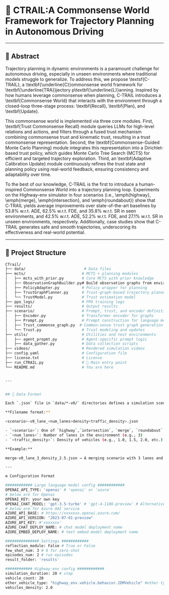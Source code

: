 # 🚗 CTRAIL:A  Commonsense World Framework for Trajectory Planning in Autonomous Driving


---

## 📌 Abstract

Trajectory planning in dynamic environments is a paramount challenge for autonomous driving, especially in unseen environments where traditional models struggle to generalize. To address this, we propose \textsf{C-TRAIL}, a \textbf{\underline{C}}ommonsense world framework for \textbf{\underline{TRA}}jectory p\textbf{\underline{L}}anning. Inspired by how humans leverage commonsense when planning, C-TRAIL introduces a \textbf{Commonsense World} that interacts with the environment through a closed-loop three-stage process: \textbf{Recall}, \textbf{Plan}, and \textbf{Update}.



This commonsense world is implemented via three core modules. First, \textbf{Trust Commonsense Recall} module queries LLMs for high-level relations and actions, and filters through a fused trust mechanism combining commonsense trust and kinematic trust, resulting in a trust commonsense representation. Second, the \textbf{Commonsense-Guided Monte Carlo Planning} module integrates this representation into a Dirichlet-based trust policy, which guides Monte Carlo Tree Search (MCTS) for efficient and targeted trajectory exploration. Third, an \textbf{Adaptive Calibration Update} module continuously refines the trust state and planning policy using real-world feedback, ensuring consistency and adaptability over time.

To the best of our knowledge, C-TRAIL is the first to introduce a human-inspired Commonsense World into a trajectory planning loop. Experiments on the Highway-env simulator in four scenarios (i.e., \emph{highway}, \emph{merge}, \emph{intersection}, and \emph{roundabout}) show that C‑TRAIL yields average improvements over state-of-the-art baselines by 53.8\% w.r.t. ADE, 62.5\% w.r.t. FDE, and 35.8\% w.r.t. SR in seen environments, and 42.5\% w.r.t. ADE, 52.2\% w.r.t. FDE, and 27.1\% w.r.t. SR in unseen environments, respectively. Additionally, case studies show that C-TRAIL generates safe and smooth trajectories, underscoring its effectiveness and real-world potential.

---

## 📂 Project Structure

```bash
CTrail/
├── data/                          # Data files
├── mcts/                         # MCTS + planning modules
│   ├── mcts_with_prior.py        # Core MCTS with prior knowledge
│   ├── ObservationGraphBuilder.py# Build observation graphs from environments
│   ├── PolicyAdapter.py          # Policy wrapper for planning
│   ├── TrustGraphPlanner.py      # Trust-graph-based trajectory planner
│   └── TrustModel.py             # Trust estimation model
├── ppo_logs/                     # PPO training logs
├── results/                      # Output results
├── scenario/                     # Prompt, trust, and encoder definitions
│   ├── Encoder.py                # Transformer encoder for graphs
│   ├── Prompt.py                 # Prompt construction for language models
│   ├── Trust_commonse_graph.py  # Common-sense trust graph generation
│   └── Trust.py                  # Trust modeling and updates
├── utils/                        # Utilities and test environments
│   ├── agent_propmt.py           # Agent-specific prompt logic
│   ├── data_gather.py            # Data collection scripts
├── videos/                       # Rendered simulation videos
├── config.yaml                   # Configuration file
├── license.txt                   # License
├── run_CTRAIL.py                 # 🚀 Main entry point
└── README.md                     # You are here


---


## 📄 Data Format 

Each `.json` file in `data/*-v0/` directories defines a simulation scenario with specific lane and traffic density settings.

**Filename format:**

<scenario>-v0_lane_<num_lanes>density<traffic_density>.json

- `<scenario>`: One of `highway`,`intersection`, `merge`, `roundabout`
- `<num_lanes>`: Number of lanes in the environment (e.g., 3)
- `<traffic_density>`: Density of vehicles (e.g., 1.0, 1.5, 2.0, etc.)

**Example:**

merge-v0_lane_3_density_2.5.json → A merging scenario with 3 lanes and vehicle density of 2.5

---

⚙️ Configuration Format

############ Large language model config ############
OPENAI_API_TYPE: 'openai' # 'openai' or 'azure'
# below are for Openai
OPENAI_KEY: your own key
OPENAI_CHAT_MODEL: 'gpt-3.5-turbo' # 'gpt-4-1106-preview' # Alternative models: 'gpt-3.5-turbo-16k-0613' (note: performance may vary)
# below are for Azure OAI service
AZURE_API_BASE: # https://xxxxxxx.openai.azure.com/
AZURE_API_VERSION: "2023-07-01-preview"
AZURE_API_KEY: #'xxxxxxx'
AZURE_CHAT_DEPLOY_NAME: # chat model deployment name
AZURE_EMBED_DEPLOY_NAME: # text embed model deployment name  

############### Settings ############
reflection_module: False # True or False
few_shot_num: 3 # 0 for zero-shot
episodes_num: 2 # run episodes
result_folder: 'results'

############ Highway-env config ############
simulation_duration: 20 # step
vehicle_count: 20
other_vehicle_type: "highway_env.vehicle.behavior.IDMVehicle" #other types are: "highway_env.vehicle.behavior.DefensiveVehicle" or "highway_env.vehicle.behavior.AggressiveVehicle"
vehicles_density: 2.0
